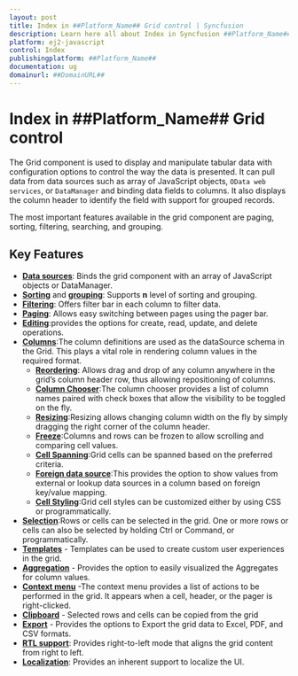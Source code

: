```yaml
---
layout: post
title: Index in ##Platform_Name## Grid control | Syncfusion
description: Learn here all about Index in Syncfusion ##Platform_Name## Grid control of Syncfusion Essential JS 2 and more.
platform: ej2-javascript
control: Index 
publishingplatform: ##Platform_Name##
documentation: ug
domainurl: ##DomainURL##
---
```


# Index in ##Platform_Name## Grid control

The Grid component is used to display and manipulate tabular data with configuration options to control the way the data is presented. It can pull data from data sources such as array of JavaScript objects, `OData web services`, or `DataManager` and binding data fields to columns. It also displays the column header to identify the field with support for grouped records.

The most important features available in the grid component are paging, sorting, filtering, searching, and grouping.

## Key Features

* [**Data sources**](./data-binding/): Binds the grid component with an array of JavaScript objects or DataManager.
* [**Sorting**](./sorting/) and [**grouping**](./grouping/): Supports **n** level of sorting and grouping.
* [**Filtering**](./filtering/): Offers filter bar in each column to filter data.
* [**Paging**](./paging/): Allows easy switching between pages using the pager bar.
* [**Editing**](./editing/):provides the options for create, read, update, and delete operations.
* [**Columns**](./columns/):The column definitions are used as the dataSource schema in the Grid. This plays a vital role in rendering column values in the required format.
    * [**Reordering**](./columns/#reorder): Allows drag and drop of any column anywhere in the grid’s column header row, thus allowing repositioning of columns.
    * [**Column Chooser**](./columns/#column-chooser):The column chooser provides a list of column names paired with check boxes that allow the visibility to be toggled on the fly.
    * [**Resizing**](./columns/#column-resizing):Resizing allows changing column width on the fly by simply dragging the right corner of the column header.
    * [**Freeze**](./scrolling/#frozen-rows-and-columns):Columns and rows can be frozen to allow scrolling and comparing cell values.
    * [**Cell Spanning**](./columns/#column-spanning):Grid cells can be spanned based on the preferred criteria.
    * [**Foreign data source**](./columns/#foreign-key-column):This provides the option to show values from external or lookup data sources in a column based on foreign key/value mapping.
    * [**Cell Styling**](./how-to/#customize-column-styles):Grid cell styles can be customized either by using CSS or programmatically.
* [**Selection**](./selection/):Rows or cells can be selected in the grid. One or more rows or cells can also be selected by holding Ctrl or Command, or programmatically.
* [**Templates**](./columns/#column-template) - Templates can be used to create custom user experiences in the grid.
* [**Aggregation**](./aggregates/) - Provides the option to easily visualized the Aggregates for column values.
* [**Context menu**](./context-menu/) -The context menu provides a list of actions to be performed in the grid. It appears when a cell, header, or the pager is right-clicked.
* [**Clipboard**](./clipboard/) - Selected rows and cells can be copied from the grid
* [**Export**](./pdf-export/) - Provides the options to Export the grid data to Excel, PDF, and CSV formats.
* [**RTL support**](./global-local/#right-to-left---rtl): Provides right-to-left mode that aligns the grid content from right to left.
* [**Localization**](./global-local/#localization): Provides an inherent support to localize the UI.
